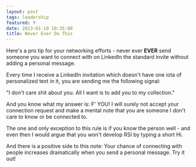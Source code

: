 ```yaml
---
layout: post
tags: leadership
featured: Y
date: 2013-01-10 10:35:00
title: Never Ever Do This
---
```

Here's a pro tip for your networking efforts - never ever **EVER** send someone you want to connect with on LinkedIn the standard invite without adding a personal message.

Every time I receive a LinkedIn invitation which doesn't have one iota of personalized text in it, you are sending me the following signal:

"I don't care shit about you. All I want is to add you to my collection."

And you know what my answer is: F' YOU! I will surely not accept your connection request and make a mental note that you are someone I don't care to know or be connected to.

The one and only exception to this rule is if you know the person well - and even then I would argue that you won't develop RSI by typing a short Hi.

And there is a positive side to this note: Your chance of connecting with people increases dramatically when you send a personal message. Try it out!